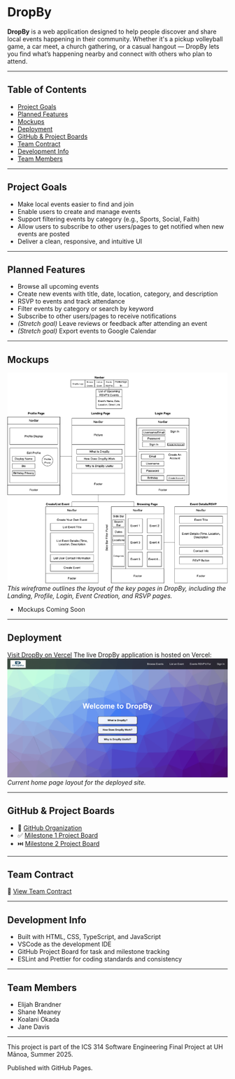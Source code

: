 # DropBy

**DropBy** is a web application designed to help people discover and share local events happening in their community. Whether it's a pickup volleyball game, a car meet, a church gathering, or a casual hangout — DropBy lets you find what’s happening nearby and connect with others who plan to attend.

---

## Table of Contents

- [Project Goals](#project-goals)
- [Planned Features](#planned-features)
- [Mockups](#mockups)
- [Deployment](#deployment)
- [GitHub & Project Boards](#github--project-boards)
- [Team Contract](#team-contract)
- [Development Info](#development-info)
- [Team Members](#team-members)

---

## Project Goals

- Make local events easier to find and join
- Enable users to create and manage events
- Support filtering events by category (e.g., Sports, Social, Faith)
- Allow users to subscribe to other users/pages to get notified when new events are posted
- Deliver a clean, responsive, and intuitive UI

---

## Planned Features

- Browse all upcoming events
- Create new events with title, date, location, category, and description
- RSVP to events and track attendance
- Filter events by category or search by keyword
- Subscribe to other users/pages to receive notifications
- *(Stretch goal)* Leave reviews or feedback after attending an event
- *(Stretch goal)* Export events to Google Calendar

---

## Mockups

![Wireframe](public/wireframe.png)  
*This wireframe outlines the layout of the key pages in DropBy, including the Landing, Profile, Login, Event Creation, and RSVP pages.*
- Mockups Coming Soon


---

## Deployment

[Visit DropBy on Vercel](https://teamdropby-github-io-9smf.vercel.app/) 
The live DropBy application is hosted on Vercel:  
![Vercel](public/vercelss.png)
*Current home page layout for the deployed site.*

---

## GitHub & Project Boards

- 🔗 [GitHub Organization](https://github.com/teamdropby)
- ✅ [Milestone 1 Project Board](https://github.com/orgs/teamdropby/projects/1)
- ⏭️ [Milestone 2 Project Board](https://github.com/orgs/teamdropby/projects/2)

---

## Team Contract

📄 [View Team Contract](public/team-contract.pdf) 

---

## Development Info

- Built with HTML, CSS, TypeScript, and JavaScript
- VSCode as the development IDE
- GitHub Project Board for task and milestone tracking
- ESLint and Prettier for coding standards and consistency

---

## Team Members

- Elijah Brandner
- Shane Meaney	
- Koalani Okada
- Jane Davis

---

This project is part of the ICS 314 Software Engineering Final Project at UH Mānoa, Summer 2025.

Published with GitHub Pages.

